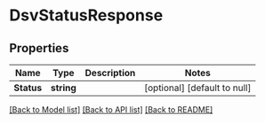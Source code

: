 # DsvStatusResponse

## Properties
Name | Type | Description | Notes
------------ | ------------- | ------------- | -------------
**Status** | **string** |  | [optional] [default to null]

[[Back to Model list]](../README.md#documentation-for-models) [[Back to API list]](../README.md#documentation-for-api-endpoints) [[Back to README]](../README.md)

